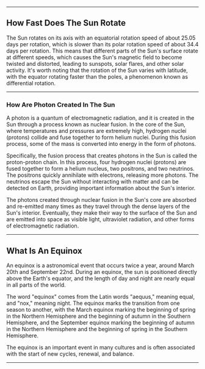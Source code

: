 
---

## How Fast Does The Sun Rotate

The Sun rotates on its axis with an equatorial rotation speed of about 25.05 days per rotation, which is slower than its polar rotation speed of about 34.4 days per rotation. This means that different parts of the Sun's surface rotate at different speeds, which causes the Sun's magnetic field to become twisted and distorted, leading to sunspots, solar flares, and other solar activity. It's worth noting that the rotation of the Sun varies with latitude, with the equator rotating faster than the poles, a phenomenon known as differential rotation.

---

### How Are Photon Created In The Sun
A photon is a quantum of electromagnetic radiation, and it is created in the Sun through a process known as nuclear fusion. In the core of the Sun, where temperatures and pressures are extremely high, hydrogen nuclei (protons) collide and fuse together to form helium nuclei. During this fusion process, some of the mass is converted into energy in the form of photons.

Specifically, the fusion process that creates photons in the Sun is called the proton-proton chain. In this process, four hydrogen nuclei (protons) are fused together to form a helium nucleus, two positrons, and two neutrinos. The positrons quickly annihilate with electrons, releasing more photons. The neutrinos escape the Sun without interacting with matter and can be detected on Earth, providing important information about the Sun's interior.

The photons created through nuclear fusion in the Sun's core are absorbed and re-emitted many times as they travel through the dense layers of the Sun's interior. Eventually, they make their way to the surface of the Sun and are emitted into space as visible light, ultraviolet radiation, and other forms of electromagnetic radiation.

---

## What Is An Equinox 

An equinox is a astronomical event that occurs twice a year, around March 20th and September 22nd. During an equinox, the sun is positioned directly above the Earth's equator, and the length of day and night are nearly equal in all parts of the world.

The word "equinox" comes from the Latin words "aequus," meaning equal, and "nox," meaning night. The equinox marks the transition from one season to another, with the March equinox marking the beginning of spring in the Northern Hemisphere and the beginning of autumn in the Southern Hemisphere, and the September equinox marking the beginning of autumn in the Northern Hemisphere and the beginning of spring in the Southern Hemisphere.

The equinox is an important event in many cultures and is often associated with the start of new cycles, renewal, and balance.

---
